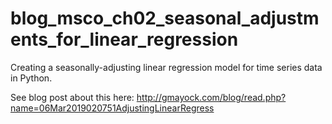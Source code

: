# blog_msco_ch02_seasonal_adjustments_for_linear_regression
Creating a seasonally-adjusting linear regression model for time series data in Python. 

See blog post about this here: http://gmayock.com/blog/read.php?name=06Mar2019020751AdjustingLinearRegress
